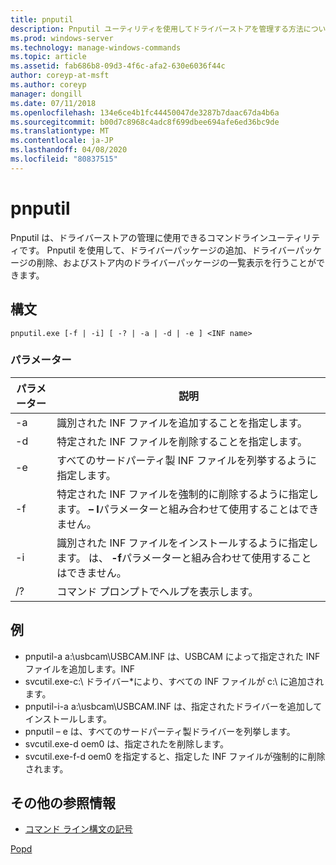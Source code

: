 ```yaml
---
title: pnputil
description: Pnputil ユーティリティを使用してドライバーストアを管理する方法について説明します。
ms.prod: windows-server
ms.technology: manage-windows-commands
ms.topic: article
ms.assetid: fab686b8-09d3-4f6c-afa2-630e6036f44c
author: coreyp-at-msft
ms.author: coreyp
manager: dongill
ms.date: 07/11/2018
ms.openlocfilehash: 134e6ce4b1fc44450047de3287b7daac67da4b6a
ms.sourcegitcommit: b00d7c8968c4adc8f699dbee694afe6ed36bc9de
ms.translationtype: MT
ms.contentlocale: ja-JP
ms.lasthandoff: 04/08/2020
ms.locfileid: "80837515"
---
```

# <a name="pnputil"></a>pnputil

Pnputil は、ドライバーストアの管理に使用できるコマンドラインユーティリティです。 Pnputil を使用して、ドライバーパッケージの追加、ドライバーパッケージの削除、およびストア内のドライバーパッケージの一覧表示を行うことができます。

## <a name="syntax"></a>構文

```
pnputil.exe [-f | -i] [ -? | -a | -d | -e ] <INF name>
```

### <a name="parameters"></a>パラメーター

|パラメーター|説明|
|---------|-----------|
|-a|識別された INF ファイルを追加することを指定します。|
|-d|特定された INF ファイルを削除することを指定します。|
|-e|すべてのサードパーティ製 INF ファイルを列挙するように指定します。|
|-f|特定された INF ファイルを強制的に削除するように指定します。 **– I**パラメーターと組み合わせて使用することはできません。|
|-i|識別された INF ファイルをインストールするように指定します。 は、 **-f**パラメーターと組み合わせて使用することはできません。|
|/?|コマンド プロンプトでヘルプを表示します。|


## <a name="examples"></a>例

-   pnputil-a a:\usbcam\USBCAM.INF は、USBCAM によって指定された INF ファイルを追加します。INF
-   svcutil.exe-c:\ ドライバー\*により、すべての INF ファイルが c:\ に追加されます。
-   pnputil-i-a a:\usbcam\USBCAM.INF は、指定されたドライバーを追加してインストールします。
-   pnputil – e は、すべてのサードパーティ製ドライバーを列挙します。
-   svcutil.exe-d oem0 は、指定されたを削除します。
-   svcutil.exe-f-d oem0 を指定すると、指定した INF ファイルが強制的に削除されます。

## <a name="additional-references"></a>その他の参照情報

- [コマンド ライン構文の記号](command-line-syntax-key.md)

[Popd](popd.md)